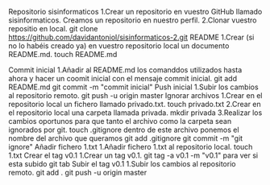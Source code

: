 Repositorio sisinformaticos
	1.Crear un repositorio en vuestro GitHub llamado sisinformaticos.
		Creamos un repositorio en nuestro perfil.
	2.Clonar vuestro repositio en local.
		git clone https://github.com/davidantoniol/sisinformaticos-2.git
README
	1.Crear (si no lo habéis creado ya) en vuestro repositorio local un documento README.md.
		touch README.md

Commit inicial
	1.Añadir al README.md los comanddos utilizados hasta ahora y hacer un coomit inicial con el mensaje commit inicial.
		git add README.md
		git commit -m "commit inicial"
Push inicial
	1.Subir los cambios al repositorio remoto.
		git push -u origin master
Ignorar archivos
	1.Crear en el repositorio local un fichero llamado privado.txt.
		touch privado.txt
	2.Crear en el repositorio local una carpeta llamada privada.
		mkdir privada
	3.Realizar los cambios oportunos para que tanto el archivo como la carpeta sean ignorados por git.
		touch .gitignore
		dentro de este archivo ponemos el nombre del archivo que queramos
		git add .gitignore
		git commit -m "git ignore"
Añadir fichero 1.txt
	1.Añadir fichero 1.txt al repositorio local.
		touch 1.txt
Crear el tag v0.1
	1.Crear un tag v0.1.
		git tag -a v0.1 -m "v0.1"
		para ver si esta subido git tab
Subir el tag v0.1
	1.Subir los cambios al repositorio remoto.
	git add .
	git push -u origin master
